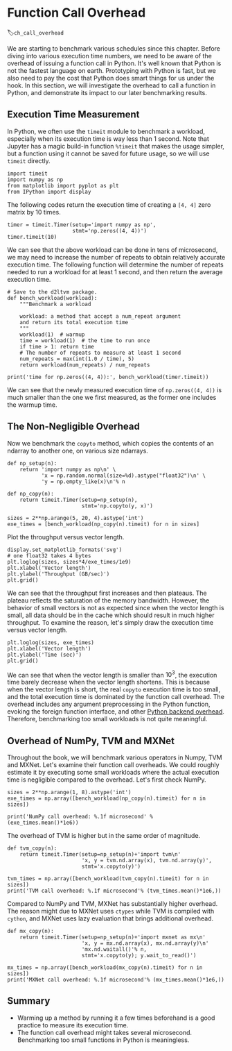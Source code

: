 # Function Call Overhead
:label:`ch_call_overhead`

We are starting to benchmark various schedules since this chapter. Before diving into various execution time numbers, we need to be aware of the overhead of issuing a function call in Python. It's well known that Python is not the fastest language on earth. Prototyping with Python is fast, but we also need to pay the cost that Python does smart things for us under the hook. In this section, we will investigate the overhead to call a function in Python, and demonstrate its impact to our later benchmarking results. 

## Execution Time Measurement

In Python, we often use the `timeit` module to benchmark a workload, especially when its execution time is way less than 1 second. Note that Jupyter has a magic build-in function `%timeit` that makes the usage simpler, but a function using it cannot be saved for future usage, so we will use `timeit` directly.

```{.python .input  n=14}
import timeit
import numpy as np
from matplotlib import pyplot as plt
from IPython import display
```

The following codes return the execution time of creating a `[4, 4]` zero matrix by 10 times.

```{.python .input  n=6}
timer = timeit.Timer(setup='import numpy as np',
                     stmt='np.zeros((4, 4))')
timer.timeit(10)
```

We can see that the above workload can be done in tens of microsecond, we may need to increase the number of repeats to obtain relatively accurate execution time. 
The following function will determine the number of repeats needed to run a workload for at least 1 second, and then return the average execution time.

```{.python .input  n=7}
# Save to the d2ltvm package.
def bench_workload(workload):
    """Benchmark a workload
    
    workload: a method that accept a num_repeat argument 
    and return its total execution time
    """
    workload(1)  # warmup
    time = workload(1)  # the time to run once
    if time > 1: return time
    # The number of repeats to measure at least 1 second
    num_repeats = max(int(1.0 / time), 5)
    return workload(num_repeats) / num_repeats

print('time for np.zeros((4, 4)):', bench_workload(timer.timeit))
```

We can see that the newly measured execution time of `np.zeros((4, 4))` is much smaller than the one we first measured, as the former one includes the warmup time.

## The Non-Negligible Overhead

Now we benchmark the `copyto` method, which copies the contents of an ndarray to another one, on various size ndarrays.

```{.python .input  n=10}
def np_setup(n):
    return 'import numpy as np\n' \
           'x = np.random.normal(size=%d).astype("float32")\n' \
           'y = np.empty_like(x)\n'% n
        
def np_copy(n):
    return timeit.Timer(setup=np_setup(n),
                        stmt='np.copyto(y, x)')
    
sizes = 2**np.arange(5, 20, 4).astype('int')
exe_times = [bench_workload(np_copy(n).timeit) for n in sizes]
```

Plot the throughput versus vector length.

```{.python .input  n=49}
display.set_matplotlib_formats('svg')
# one float32 takes 4 bytes
plt.loglog(sizes, sizes*4/exe_times/1e9)
plt.xlabel('Vector length')
plt.ylabel('Throughput (GB/sec)')
plt.grid()
```

We can see that the throughput first increases and then plateaus. The plateau reflects the saturation of the memory bandwidth. However, the behavior of small vectors is not as expected since when the vector length is small, all data should be in the cache which should result in much higher throughput. To examine the reason, let's simply draw the execution time versus vector length.

```{.python .input  n=52}
plt.loglog(sizes, exe_times)
plt.xlabel('Vector length')
plt.ylabel('Time (sec)')
plt.grid()
```

We can see that when the vector length is smaller than $10^3$, the execution time barely decrease when the vector length shortens. This is because when the vector length is short, the real `copyto` execution time is too small, and the total execution time is dominated by the function call overhead. The overhead includes any argument preprocessing in the Python function, evoking the foreign function interface, and other [Python backend overhead](https://jakevdp.github.io/blog/2014/05/09/why-python-is-slow/). Therefore, benchmarking too small workloads is not quite meaningful. 

## Overhead of NumPy, TVM and MXNet

Throughout the book, we will benchmark various operators in Numpy, TVM and MXNet. Let's examine their function call overheads. We could roughly estimate it by executing some small workloads where the actual execution time is negligible compared to the overhead. Let's first check NumPy.

```{.python .input}
sizes = 2**np.arange(1, 8).astype('int')
exe_times = np.array([bench_workload(np_copy(n).timeit) for n in sizes])

print('NumPy call overhead: %.1f microsecond' % (exe_times.mean()*1e6))
```

The overhead of TVM is higher but in the same order of magnitude.

```{.python .input  n=12}
def tvm_copy(n):
    return timeit.Timer(setup=np_setup(n)+'import tvm\n'
                        'x, y = tvm.nd.array(x), tvm.nd.array(y)',
                        stmt='x.copyto(y)')

tvm_times = np.array([bench_workload(tvm_copy(n).timeit) for n in sizes])
print('TVM call overhead: %.1f microsecond'% (tvm_times.mean()*1e6,))
```

Compared to NumPy and TVM, MXNet has substantially higher overhead. The reason might due to MXNet uses `ctypes` while TVM is compiled with `cython`, and MXNet uses lazy evaluation that brings additional overhead.

```{.python .input  n=13}
def mx_copy(n):
    return timeit.Timer(setup=np_setup(n)+'import mxnet as mx\n'
                        'x, y = mx.nd.array(x), mx.nd.array(y)\n'
                        'mx.nd.waitall()'% n,
                        stmt='x.copyto(y); y.wait_to_read()')

mx_times = np.array([bench_workload(mx_copy(n).timeit) for n in sizes])
print('MXNet call overhead: %.1f microsecond'% (mx_times.mean()*1e6,))
```

## Summary

- Warming up a method by running it a few times beforehand is a good practice to measure its execution time.
- The function call overhead might takes several microsecond. Benchmarking too small functions in Python is meaningless.
